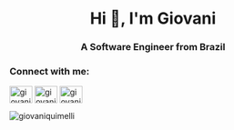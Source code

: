 <h1 align="center">Hi 👋, I'm Giovani</h1>
<h3 align="center">A Software Engineer from Brazil</h3>

<h3 align="left">Connect with me:</h3>
<p align="left">
<a href="https://linkedin.com/in/giovaniquimelli" target="blank"><img align="center" src="https://raw.githubusercontent.com/rahuldkjain/github-profile-readme-generator/master/src/images/icons/Social/linked-in-alt.svg" alt="giovaniquimelli" height="30" width="40" /></a>
<a href="https://fb.com/giovani.quimelli" target="blank"><img align="center" src="https://raw.githubusercontent.com/rahuldkjain/github-profile-readme-generator/master/src/images/icons/Social/facebook.svg" alt="giovani.quimelli" height="30" width="40" /></a>
<a href="https://instagram.com/giovaniquimelli" target="blank"><img align="center" src="https://raw.githubusercontent.com/rahuldkjain/github-profile-readme-generator/master/src/images/icons/Social/instagram.svg" alt="giovaniquimelli" height="30" width="40" /></a>
</p>

<p><img align="center" src="https://github-readme-stats.vercel.app/api/top-langs?username=giovaniquimelli&show_icons=true&locale=en&layout=compact" alt="giovaniquimelli" /></p>
